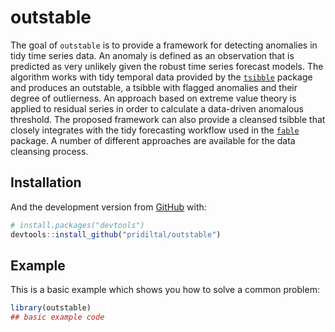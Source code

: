 
<!-- README.md is generated from README.Rmd. Please edit that file -->

# outstable

<!-- badges: start -->

<!-- badges: end -->

The goal of `outstable` is to provide a framework for detecting
anomalies in tidy time series data. An anomaly is defined as an
observation that is predicted as very unlikely given the robust time
series forecast models. The algorithm works with tidy temporal data
provided by the [`tsibble`](https://tsibble.tidyverts.org/) package and
produces an outstable, a tsibble with flagged anomalies and their degree
of outlierness. An approach based on extreme value theory is applied to
residual series in order to calculate a data-driven anomalous threshold.
The proposed framework can also provide a cleansed tsibble that closely
integrates with the tidy forecasting workflow used in the
[`fable`](https://fable.tidyverts.org/) package. A number of different
approaches are available for the data cleansing process.

## Installation

<!--
You can install the released version of outstable from [CRAN](https://CRAN.R-project.org) with:

``` r
install.packages("outstable")
```
-->

And the development version from [GitHub](https://github.com/) with:

``` r
# install.packages("devtools")
devtools::install_github("pridiltal/outstable")
```

## Example

This is a basic example which shows you how to solve a common problem:

``` r
library(outstable)
## basic example code
```
